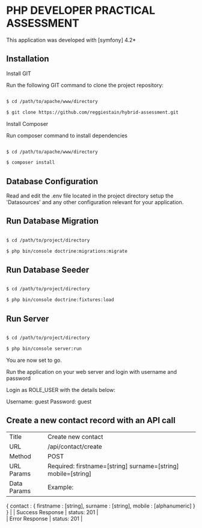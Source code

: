 # PHP DEVELOPER PRACTICAL ASSESSMENT

This application was developed with [symfony] 4.2*

## Installation

Install GIT 

Run the following GIT command to clone the project repository:

``` bash

$ cd /path/to/apache/www/directory

$ git clone https://github.com/reggiestain/hybrid-assessment.git

```

Install Composer

Run composer command to install dependencies

``` bash

$ cd /path/to/apache/www/directory

$ composer install

```

## Database Configuration

Read and edit the .env file located in the project directory setup the 'Datasources' and any other configuration relevant for your application.


## Run Database Migration

``` bash

$ cd /path/to/project/directory

$ php bin/console doctrine:migrations:migrate

```

## Run Database Seeder

``` bash

$ cd /path/to/project/directory

$ php bin/console doctrine:fixtures:load

```

## Run Server

``` bash

$ cd /path/to/project/directory

$ php bin/console server:run

```

You are now set to go.

Run the application on your web server and login with username and password

Login as  ROLE_USER with the details below:

Username: guest
Password: guest

## Create a new contact record with an API call


|     |     |
| --- | --- |
| Title    | Create new contact    |
| URL   |  /api/contact/create   |
| Method    |  POST   |
| URL Params    | Required: firstname=[string]  surname=[string] mobile=[string] |
| Data Params   | Example: 
{
  contact : {
    firstname : [string],
    surname : [string],
    mobile : [alphanumeric]
  }
}
    |
|  Success Response   |  status: 201     |  
|  Error Response   |  status: 201     | 

``` bash


```
